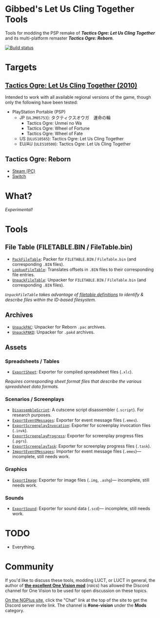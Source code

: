 # Gibbed's Let Us Cling Together Tools

Tools for modding the PSP remake of **_Tactics Ogre: Let Us Cling Together_** and its multi-platform remaster **_Tactics Ogre: Reborn_**.

[![Build status](https://ci.appveyor.com/api/projects/status/9cl2i5x0j2rlwgih/branch/main?svg=true)](https://ci.appveyor.com/project/gibbed/gibbed-letusclingtogether/branch/main)

# Targets

## [Tactics Ogre: Let Us Cling Together (2010)](https://en.wikipedia.org/wiki/Tactics_Ogre%3A_Let_Us_Cling_Together_%282010_video_game%29)

Intended to work with all available regional versions of the game, though only the following have been tested:

* PlayStation Portable (PSP)
    * JP (`ULJM05753`): タクティクスオウガ　運命の輪
        * Tactics Ogre: Unmei no Wa
        * Tactics Ogre: Wheel of Fortune
        * Tactics Ogre: Wheel of Fate
    * US (`ULUS10565`): Tactics Ogre: Let Us Cling Together
    * EU/AU (`ULES10500`): Tactics Ogre: Let Us Cling Together

## Tactics Ogre: Reborn

* [Steam (PC)](https://store.steampowered.com/app/1451090/Tactics_Ogre_Reborn/)
* [Switch](https://www.nintendo.com/store/products/tactics-ogre-reborn-switch/)

# What?

*Experimental!*

# Tools

## File Table (FILETABLE.BIN / FileTable.bin)

* [`PackFileTable`](projects/Gibbed.LetUsClingTogether.PackFileTable): Packer for `FILETABLE.BIN` / `FileTable.bin` (and corresponding `.BIN` files).
* [`LookupFileTable`](projects/Gibbed.LetUsClingTogether.LookupFileTable): Translates offsets in `.BIN` files to their corresponding file entries.
* [`UnpackFileTable`](projects/Gibbed.LetUsClingTogether.UnpackFileTable): Unpacker for `FILETABLE.BIN` / `FileTable.bin` (and corresponding `.BIN` files).

_`UnpackFileTable` takes advantage of [filetable definitions](configs) to identify & describe files within the ID-based filesystem._

## Archives

* [`UnpackPAC`](projects/Gibbed.Reborn.UnpackPAC): Unpacker for Reborn `.pac` archives.
* [`UnpackPAKD`](projects/Gibbed.TacticsOgre.UnpackPAKD): Unpacker for `.pakd` archives.

## Assets

### Spreadsheets / Tables

* [`ExportSheet`](projects/Gibbed.TacticsOgre.ExportSheet): Exporter for compiled spreadsheet files (`.xlc`).

_Requires corresponding sheet format files that describe the various spreadsheet data formats._

### Scenarios / Screenplays

* [`DisassembleScript`](projects/Gibbed.TacticsOgre.DisassembleScript): A cutscene script disassembler (`.script`). For research purposes.
* [`ExportEventMessages`](projects/Gibbed.LetUsClingTogether.ExportEventMessages): Exporter for event message files (`.emes`).
* [`ExportScreenplayInvocation`](projects/Gibbed.TacticsOgre.ExportScreenplayInvocation): Exporter for screenplay invocation files (`.invk`).
* [`ExportScreenplayProgress`](projects/Gibbed.TacticsOgre.ExportScreenplayProgress): Exporter for screenplay progress files (`.pgrs`).
* [`ExportScreenplayTask`](projects/Gibbed.TacticsOgre.ExportScreenplayTask): Exporter for screenplay progress files (`.task`).
* [`ImportEventMessages`](projects/Gibbed.LetUsClingTogether.ImportEventMessages): Importer for event message files (`.emes`)— incomplete, still needs work.

### Graphics

* [`ExportImage`](projects/Gibbed.TacticsOgre.ExportImage): Exporter for image files (`.img`, `.ashg`)— incomplete, still needs work.

### Sounds

* [`ExportSound`](projects/Gibbed.LetUsClingTogether.ExportSound): Exporter for sound data (`.scd`)— incomplete, still needs work.

# TODO

* Everything.

# Community

If you'd like to discuss these tools, modding LUCT, or LUCT in general, the author of **[the excellent One Vision mod](http://ngplus.net/index.php?/files/file/43-tactics-ogre-one-vision/)** (*raics*) has allowed the Discord channel for One Vision to be used for open discussion on these topics.

[On the NGPlus site](http://ngplus.net/), click the "Chat" link at the top of the site to get the Discord server invite link. The channel is **#one-vision** under the **Mods** category.

